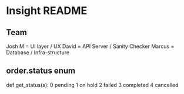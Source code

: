 # Insight README

## Team
Josh M = UI layer / UX
David = API Server / Sanity Checker
Marcus = Database / Infra-structure

## order.status enum
def get_status(s):
   0 pending
   1 on hold
   2 failed
   3 completed
   4 cancelled
